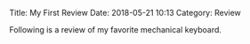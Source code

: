 Title: My First Review
Date: 2018-05-21 10:13
Category: Review

Following is a review of my favorite mechanical keyboard.

